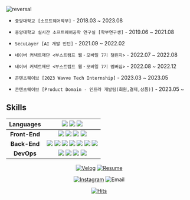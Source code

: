 ![reversal](https://capsule-render.vercel.app/api?type=rect&text=essential2189&fontAlign=30&fontSize=30&desc=Backend%20Developer&descAlign=67&descAlignY=50&theme=dark)


* `중앙대학교 [소프트웨어학부]` - 2018.03 ~ 2023.08

* `중앙대학교 실시간 소프트웨어공학 연구실 [학부연구생]` - 2019.06 ~ 2021.08

* `SecuLayer [AI 개발 인턴]` - 2021.09 ~ 2022.02

* `네이버 커넥트재단 <부스트캠프 웹・모바일 7기 챌린지>` - 2022.07 ~ 2022.08

* `네이버 커넥트재단 <부스트캠프 웹・모바일 7기 멤버십>` - 2022.08 ~ 2022.12

* `콘텐츠웨이브 [2023 Wavve Tech Internship]` - 2023.03 ~ 2023.05

* `콘텐츠웨이브 [Product Domain - 인프라 개발팀(회원,결제,상품)]` - 2023.05 ~


## Skills
|**Languages**|<img src="https://img.shields.io/badge/Python-3776AB?style=flat-square&logo=python&logoColor=white"> <img src="https://img.shields.io/badge/TypeScript-3178C6?style=flat-square&logo=typescript&logoColor=white"> <img src="https://img.shields.io/badge/Go-00ADD8?style=flat-square&logo=go&logoColor=white">|
| :-----------: | :-------------:|
|**Front-End**|<img src="https://img.shields.io/badge/React-61DAFB?style=flat-square&logo=react&logoColor=black"> <img src="https://img.shields.io/badge/HTML-E34F26?style=flat-square&logo=html5&logoColor=white"> <img src="https://img.shields.io/badge/CSS-1572B6?style=flat-square&logo=css3&logoColor=white"> <img src="https://img.shields.io/badge/styled_component-DB7093?style=flat-square&logo=styled-components&logoColor=white">|
|**Back-End**|<img src="https://img.shields.io/badge/NestJS-E0234E?style=flat-square&logo=Nestjs&logoColor=white"> <img src="https://img.shields.io/badge/Node.js-339933?style=flat-square&logo=Node.js&logoColor=white"> <img src="https://img.shields.io/badge/Express-000000?style=fflat-square&logo=express&logoColor=white"> <img src="https://img.shields.io/badge/MySQL-4479A1?style=flat-square&logo=mysql&logoColor=white"> <img src="https://img.shields.io/badge/MongoDB-47A248?style=fflat-square&logo=mongodb&logoColor=white"> <img src="https://img.shields.io/badge/TypeORM-F0372B?style=flat-square&logo=typeorm&logoColor=white"> <img src="https://img.shields.io/badge/Redis-DC382D?style=flat-square&logo=redis&logoColor=white">|
|**DevOps**|<img src="https://img.shields.io/badge/NGINX-009639?style=flat-square&logo=nginx&logoColor=white"> <img src="https://img.shields.io/badge/Docker-2496ED?style=flat-square&logo=docker&logoColor=white"> <img src="https://img.shields.io/badge/Kubernetes-326CE5?style=flat-square&logo=kubernetes&logoColor=white"> <img src="https://img.shields.io/badge/PM2-2B037A?style=flat-square&logo=pm2&logoColor=white">|

<div align=center> 

[![Velog](https://img.shields.io/badge/essential2189.dev-1e1e1e?style=flat-square&logoColor=white)](https://www.essential2189.dev)
[![Resume](https://img.shields.io/badge/Resume-000000?style=flat-square&logoColor=white)](https://www.essential2189.dev/resume)
  
[![Instagram](https://img.shields.io/badge/essential2189-E4405F?style=flat-square&logo=instagram&logoColor=white)](https://www.instagram.com/essential.lll8/)
![Email](https://img.shields.io/badge/essential2189@gmail.com-EA4335?style=flat-square&logo=gmail&logoColor=white)

[![Hits](https://hits.seeyoufarm.com/api/count/incr/badge.svg?url=https%3A%2F%2Fgithub.com%2Fessential2189&count_bg=%23888888&title_bg=%23353535&icon=&icon_color=%23FFFFFF&title=hits&edge_flat=true)](https://hits.seeyoufarm.com)
</div>
